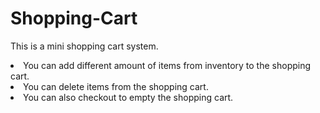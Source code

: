 # Shopping-Cart

This is a mini shopping cart system. <br />
<li>You can add different amount of items from inventory to the shopping cart.</li>
<li>You can delete items from the shopping cart.</li>
<li>You can also checkout to empty the shopping cart.</li>
